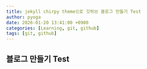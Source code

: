 ```yaml
---
title: jekyll chirpy theme으로 깃허브 블로그 만들기 Test
author: pyoga
date: 2026-01-20 13:41:00 +0900
categories: [Learning, git, github]
tags: [git, github]
---
```


##  블로그 만들기 Test